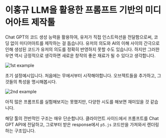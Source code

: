 # 이홍규 LLM을 활용한 프롬프트 기반의 미디어아트 제작툴

Chat GPT의 코드 생성 능력을 활용하여, 유저가 직접 인스트럭션을 전달함으로써, 코딩 없이 미디어아트를 제작하는 걸 돕습니다. 유저의 의도와 AI의 이해 사이의 간극으로 인해 생성된 코드가 유저의 의도를 정확히 반영하지 못할 수도 있습니다. 하지만 그러한 우연 역시 긍정적으로 생각하면 새로운 창작의 좋은 재료가 될 수 있다고 생각합니다.

![1st example](example_1.webp)

초기 설정예시입니다. 처음에는 무에서부터 시작해야합니다. 오브젝트들을 추가하고, 그것들의 특성을 명시해봅시다.

![2nd example](example_2.webp)

아직 많은 프롬프트를 실험해보지는 못했지만, 다양한 시도를 해보면 재미있을 것 같습니다.

해당 툴의 전반적인 구조는 매우 단순합니다. 클라이언트 사이드에서 프롬프트를 Chat GPT API에 전달하고, 그로부터 받은 response에서 `p5.js` 코드만을 가져와서 렌더링하는 구조입니다.